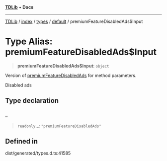 [**TDLib**](../../../../../../README.md) • **Docs**

***

[TDLib](../../../../../../modules.md) / [index](../../../../../README.md) / [types](../../../README.md) / [default](../README.md) / premiumFeatureDisabledAds$Input

# Type Alias: premiumFeatureDisabledAds$Input

> **premiumFeatureDisabledAds$Input**: `object`

Version of [premiumFeatureDisabledAds](premiumFeatureDisabledAds.md) for method parameters.

Disabled ads

## Type declaration

### \_

> `readonly` **\_**: `"premiumFeatureDisabledAds"`

## Defined in

dist/generated/types.d.ts:41585
